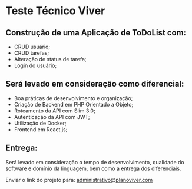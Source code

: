 # Teste Técnico Viver

## Construção de uma Aplicação de ToDoList com:
- CRUD usuário;
- CRUD tarefas;
- Alteração de status de tarefa;
- Login do usuário;

## Será levado em consideração como diferencial:
- Boa práticas de desenvolvimento e organização;
- Criação de Backend em PHP Orientado a Objeto;
- Roteamento da API com Slim 3.0;
- Autenticação da API com JWT;
- Utilização de Docker;
- Frontend em React.js;

## Entrega:
Será levado em consideração o tempo de desenvolvimento, qualidade do software e domínio da linguagem, bem como a entrega dos diferenciais.

Enviar o link do projeto para: administrativo@planoviver.com
